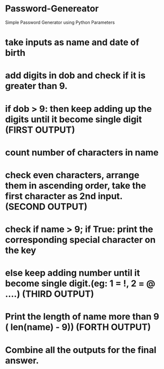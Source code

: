 # Password-Genereator
Simple Password Generator using Python
Parameters

# take inputs as name and date of birth
# add digits in dob and check if it is greater than 9.
# if dob > 9: then keep adding up the digits until it become single digit   (FIRST OUTPUT)
# count number of characters in name
# check even characters, arrange them in ascending order, take the first character as 2nd input.  (SECOND OUTPUT)
# check if name > 9; if True: print the corresponding special character on the key
# else keep adding number until it become single digit.(eg:  1 = !, 2 = @ ....)  (THIRD OUTPUT)
# Print the length of name more than 9 ( len(name) - 9)) (FORTH OUTPUT)
# Combine all the outputs for the final answer.

